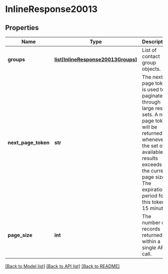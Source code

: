# InlineResponse20013

## Properties
Name | Type | Description | Notes
------------ | ------------- | ------------- | -------------
**groups** | [**list[InlineResponse20013Groups]**](InlineResponse20013Groups.md) | List of contact group objects. | [optional] 
**next_page_token** | **str** | The next page token is used to paginate through large result sets. A next page token will be returned whenever the set of available results exceeds the current page size. The expiration period for this token is 15 minutes.  | [optional] 
**page_size** | **int** | The number of records returned within a single API call. | [optional] 

[[Back to Model list]](../README.md#documentation-for-models) [[Back to API list]](../README.md#documentation-for-api-endpoints) [[Back to README]](../README.md)

